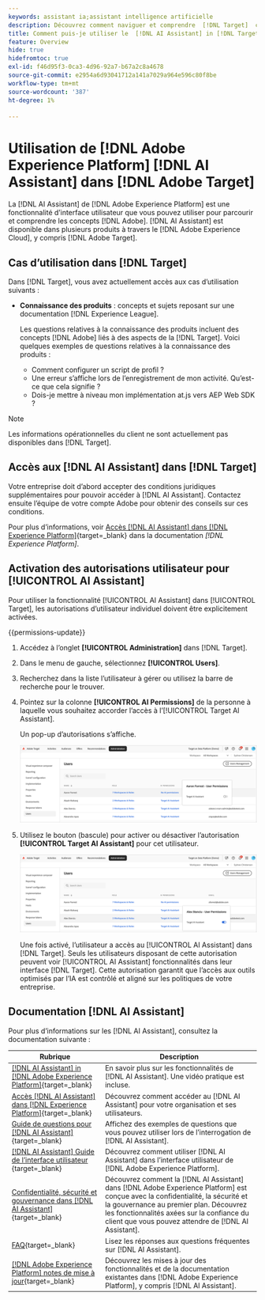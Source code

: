 ```yaml
---
keywords: assistant ia;assistant intelligence artificielle
description: Découvrez comment naviguer et comprendre  [!DNL Target]  concepts avec  [!DNL AI Assistant].
title: Comment puis-je utiliser le  [!DNL AI Assistant] in [!DNL Target] ?
feature: Overview
hide: true
hidefromtoc: true
exl-id: f46d95f3-0ca3-4d96-92a7-b67a2c8a4678
source-git-commit: e2954a6d93041712a141a7029a964e596c80f8be
workflow-type: tm+mt
source-wordcount: '387'
ht-degree: 1%

---
```


# Utilisation de [!DNL Adobe Experience Platform] [!DNL AI Assistant] dans [!DNL Adobe Target]

La [!DNL AI Assistant] de [!DNL Adobe Experience Platform] est une fonctionnalité d’interface utilisateur que vous pouvez utiliser pour parcourir et comprendre les concepts [!DNL Adobe]. [!DNL AI Assistant] est disponible dans plusieurs produits à travers le [!DNL Adobe Experience Cloud], y compris [!DNL Adobe Target].

## Cas d’utilisation dans [!DNL Target]

Dans [!DNL Target], vous avez actuellement accès aux cas d’utilisation suivants :

* **Connaissance des produits** : concepts et sujets reposant sur une documentation [!DNL Experience League].

  Les questions relatives à la connaissance des produits incluent des concepts [!DNL Adobe] liés à des aspects de la [!DNL Target]. Voici quelques exemples de questions relatives à la connaissance des produits :

   * Comment configurer un script de profil ?
   * Une erreur s’affiche lors de l’enregistrement de mon activité. Qu’est-ce que cela signifie ?
   * Dois-je mettre à niveau mon implémentation at.js vers AEP Web SDK ?

>[!NOTE]
>
>Les informations opérationnelles du client ne sont actuellement pas disponibles dans [!DNL Target].

## Accès aux [!DNL AI Assistant] dans [!DNL Target]

Votre entreprise doit d’abord accepter des conditions juridiques supplémentaires pour pouvoir accéder à [!DNL AI Assistant]. Contactez ensuite l’équipe de votre compte Adobe pour obtenir des conseils sur ces conditions.

Pour plus d’informations, voir [Accès [!DNL AI Assistant] dans [!DNL Experience Platform]](https://experienceleague.adobe.com/en/docs/experience-platform/ai-assistant/access){target=_blank} dans la documentation *[!DNL Experience Platform]*.

## Activation des autorisations utilisateur pour [!UICONTROL AI Assistant]

Pour utiliser la fonctionnalité [!UICONTROL AI Assistant] dans [!UICONTROL Target], les autorisations d’utilisateur individuel doivent être explicitement activées.

{{permissions-update}}

1. Accédez à l’onglet **[!UICONTROL Administration]** dans [!DNL Target].
1. Dans le menu de gauche, sélectionnez **[!UICONTROL Users]**.
1. Recherchez dans la liste l’utilisateur à gérer ou utilisez la barre de recherche pour le trouver.
1. Pointez sur la colonne **[!UICONTROL AI Permissions]** de la personne à laquelle vous souhaitez accorder l’accès à l’[!UICONTROL Target AI Assistant].

   Un pop-up d’autorisations s’affiche.

   ![ Paramètres de l’assistant AI ](/help/main/c-intro/assets/ai-pop-up2.png)

1. Utilisez le bouton (bascule) pour activer ou désactiver l’autorisation **[!UICONTROL Target AI Assistant]** pour cet utilisateur.

   ![pop-up des autorisations de l’assistant AI](/help/main/c-intro/assets/ai-pop-up.png)

   Une fois activé, l’utilisateur a accès au [!UICONTROL AI Assistant] dans [!DNL Target]. Seuls les utilisateurs disposant de cette autorisation peuvent voir [!UICONTROL AI Assistant] fonctionnalités dans leur interface [!DNL Target]. Cette autorisation garantit que l’accès aux outils optimisés par l’IA est contrôlé et aligné sur les politiques de votre entreprise.

## Documentation [!DNL AI Assistant]

Pour plus d’informations sur les [!DNL AI Assistant], consultez la documentation suivante :

| Rubrique | Description |
| --- | --- |
| [[!DNL AI Assistant] in [!DNL Adobe Experience Platform]](https://experienceleague.adobe.com/en/docs/experience-platform/ai-assistant/home){target=_blank} | En savoir plus sur les fonctionnalités de [!DNL AI Assistant]. Une vidéo pratique est incluse. |
| [Accès [!DNL AI Assistant] dans [!DNL Experience Platform]](https://experienceleague.adobe.com/en/docs/experience-platform/ai-assistant/access){target=_blank} | Découvrez comment accéder au [!DNL AI Assistant] pour votre organisation et ses utilisateurs. |
| [Guide de questions pour  [!DNL AI Assistant]](https://experienceleague.adobe.com/en/docs/experience-platform/ai-assistant/questions){target=_blank} | Affichez des exemples de questions que vous pouvez utiliser lors de l’interrogation de [!DNL AI Assistant]. |
| [[!DNL AI Assistant]  Guide de l’interface utilisateur ](https://experienceleague.adobe.com/en/docs/experience-platform/ai-assistant/ui-guide){target=_blank} | Découvrez comment utiliser [!DNL AI Assistant] dans l’interface utilisateur de [!DNL Adobe Experience Platform]. |
| [Confidentialité, sécurité et gouvernance dans  [!DNL AI Assistant]](https://experienceleague.adobe.com/en/docs/experience-platform/ai-assistant/privacy){target=_blank} | Découvrez comment la [!DNL AI Assistant] dans [!DNL Adobe Experience Platform] est conçue avec la confidentialité, la sécurité et la gouvernance au premier plan. Découvrez les fonctionnalités axées sur la confiance du client que vous pouvez attendre de [!DNL AI Assistant]. |
| [FAQ](https://experienceleague.adobe.com/en/docs/experience-platform/ai-assistant/faq){target=_blank} | Lisez les réponses aux questions fréquentes sur [!DNL AI Assistant]. |
| [[!DNL Adobe Experience Platform] notes de mise à jour](https://experienceleague.adobe.com/en/docs/experience-platform/release-notes/latest){target=_blank} | Découvrez les mises à jour des fonctionnalités et de la documentation existantes dans [!DNL Adobe Experience Platform], y compris [!DNL AI Assistant]. |
